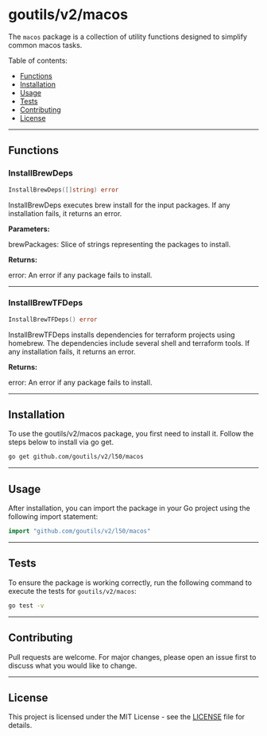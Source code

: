 # goutils/v2/macos

The `macos` package is a collection of utility functions
designed to simplify common macos tasks.

Table of contents:

- [Functions](#functions)
- [Installation](#installation)
- [Usage](#usage)
- [Tests](#tests)
- [Contributing](#contributing)
- [License](#license)

---

## Functions

### InstallBrewDeps

```go
InstallBrewDeps([]string) error
```

InstallBrewDeps executes brew install for the input packages.
If any installation fails, it returns an error.

**Parameters:**

brewPackages: Slice of strings representing the packages to install.

**Returns:**

error: An error if any package fails to install.

---

### InstallBrewTFDeps

```go
InstallBrewTFDeps() error
```

InstallBrewTFDeps installs dependencies for terraform projects
using homebrew. The dependencies include several shell and
terraform tools. If any installation fails, it returns an error.

**Returns:**

error: An error if any package fails to install.

---

## Installation

To use the goutils/v2/macos package, you first need to install it.
Follow the steps below to install via go get.

```bash
go get github.com/goutils/v2/l50/macos
```

---

## Usage

After installation, you can import the package in your Go project
using the following import statement:

```go
import "github.com/goutils/v2/l50/macos"
```

---

## Tests

To ensure the package is working correctly, run the following
command to execute the tests for `goutils/v2/macos`:

```bash
go test -v
```

---

## Contributing

Pull requests are welcome. For major changes,
please open an issue first to discuss what
you would like to change.

---

## License

This project is licensed under the MIT
License - see the [LICENSE](../LICENSE)
file for details.
